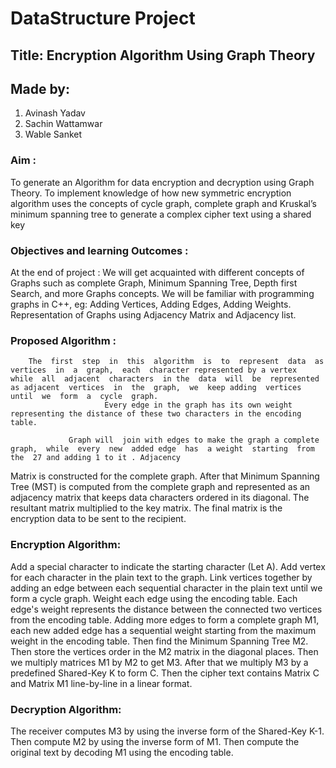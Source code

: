 #                    DataStructure Project 

## Title: Encryption Algorithm Using Graph Theory


##					Made by:
1. Avinash Yadav
2. Sachin Wattamwar
3. Wable Sanket

### Aim :

To generate an Algorithm for data encryption and decryption using Graph Theory.
To implement knowledge of how new symmetric  encryption  algorithm  uses  the  concepts  of cycle  graph,  complete  graph  and Kruskal’s minimum spanning tree to generate a complex cipher text using a shared key 




 
### Objectives and learning Outcomes :
       
At the end of project :
We will get acquainted with different concepts of  Graphs such as complete Graph, Minimum Spanning Tree, Depth first Search, and more Graphs concepts.
We will be familiar with programming graphs in C++,               eg: Adding Vertices, Adding Edges, Adding Weights.
Representation of Graphs using Adjacency Matrix and Adjacency list.



### Proposed Algorithm :

		The  first  step  in  this  algorithm  is  to  represent  data  as  vertices  in  a  graph,  each  character represented by a vertex  while  all  adjacent  characters  in the  data  will  be  represented  as adjacent  vertices  in  the  graph,  we  keep adding  vertices  until  we  form  a  cycle  graph.
                         Every edge in the graph has its own weight representing the distance of these two characters in the encoding  table.

                 Graph will  join with edges to make the graph a complete  graph,  while  every  new  added edge  has  a weight  starting  from  the  27 and adding 1 to it . Adjacency
Matrix  is  constructed  for  the  complete  graph.  After  that  Minimum  Spanning  Tree  (MST)  is computed  from  the  complete  graph  and  represented  as an adjacency matrix  that  keeps  data characters  ordered  in  its  diagonal. The resultant matrix multiplied to the key matrix. The final matrix is the encryption data to be sent to the recipient.

     	   
 
### Encryption Algorithm:
 
Add a special character to indicate the starting character (Let A).
Add vertex for each character in the plain text to the graph.
Link  vertices  together  by  adding  an  edge  between  each  sequential  character  in  the plain text until we form a cycle graph.
Weight  each  edge  using  the  encoding  table.  Each  edge's  weight
represents  the distance between the connected two vertices from the encoding table.
Adding  more  edges  to  form  a  complete  graph  M1,  each  new  added  edge  has  a sequential weight starting from the maximum weight in the encoding table.
Then find the Minimum Spanning Tree M2.
Then store the vertices order in the M2 matrix in the diagonal places.
Then we multiply matrices M1 by M2 to get M3.
After that we multiply M3 by a predefined Shared-Key K to form C.
Then the cipher text contains Matrix C and Matrix M1 line-by-line in a linear format.
 
### Decryption Algorithm:
 
The receiver computes M3 by using the inverse form of the Shared-Key K-1.
Then compute M2 by using the inverse form of M1.
Then compute the original text by decoding M1 using the encoding table.

